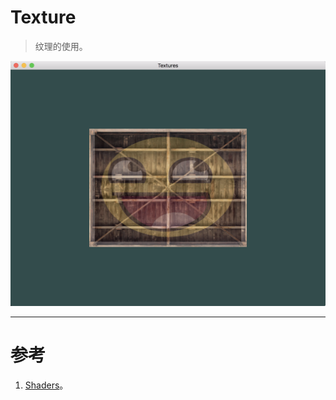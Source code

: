 # Texture

> 纹理的使用。

![Textures.png](Textures.png)



---


# 参考
1. [Shaders](https://learnopengl.com/#!Getting-started/Shaders)。